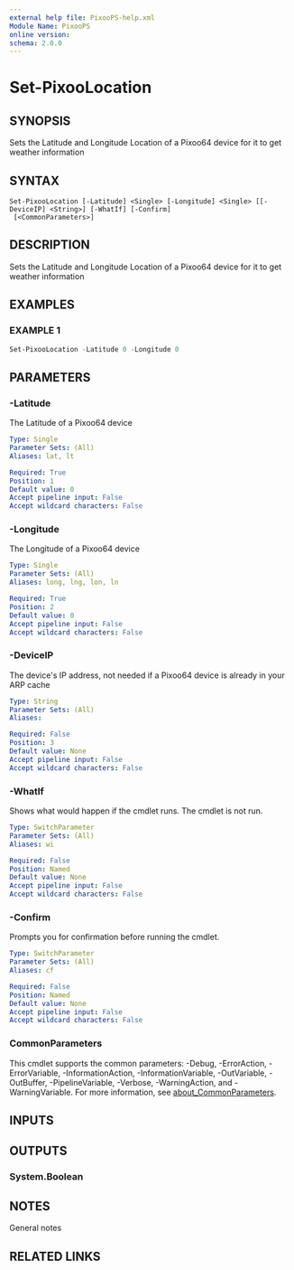 ```yaml
---
external help file: PixooPS-help.xml
Module Name: PixooPS
online version:
schema: 2.0.0
---
```


# Set-PixooLocation

## SYNOPSIS

Sets the Latitude and Longitude Location of a Pixoo64 device for it to get weather information

## SYNTAX

```
Set-PixooLocation [-Latitude] <Single> [-Longitude] <Single> [[-DeviceIP] <String>] [-WhatIf] [-Confirm]
 [<CommonParameters>]
```

## DESCRIPTION

Sets the Latitude and Longitude Location of a Pixoo64 device for it to get weather information

## EXAMPLES

### EXAMPLE 1

```powershell
Set-PixooLocation -Latitude 0 -Longitude 0
```

## PARAMETERS

### -Latitude

The Latitude of a Pixoo64 device

```yaml
Type: Single
Parameter Sets: (All)
Aliases: lat, lt

Required: True
Position: 1
Default value: 0
Accept pipeline input: False
Accept wildcard characters: False
```

### -Longitude

The Longitude of a Pixoo64 device

```yaml
Type: Single
Parameter Sets: (All)
Aliases: long, lng, lon, ln

Required: True
Position: 2
Default value: 0
Accept pipeline input: False
Accept wildcard characters: False
```

### -DeviceIP

The device's IP address, not needed if a Pixoo64 device is already in your ARP cache

```yaml
Type: String
Parameter Sets: (All)
Aliases:

Required: False
Position: 3
Default value: None
Accept pipeline input: False
Accept wildcard characters: False
```

### -WhatIf

Shows what would happen if the cmdlet runs.
The cmdlet is not run.

```yaml
Type: SwitchParameter
Parameter Sets: (All)
Aliases: wi

Required: False
Position: Named
Default value: None
Accept pipeline input: False
Accept wildcard characters: False
```

### -Confirm

Prompts you for confirmation before running the cmdlet.

```yaml
Type: SwitchParameter
Parameter Sets: (All)
Aliases: cf

Required: False
Position: Named
Default value: None
Accept pipeline input: False
Accept wildcard characters: False
```

### CommonParameters
This cmdlet supports the common parameters: -Debug, -ErrorAction, -ErrorVariable, -InformationAction, -InformationVariable, -OutVariable, -OutBuffer, -PipelineVariable, -Verbose, -WarningAction, and -WarningVariable. For more information, see [about_CommonParameters](http://go.microsoft.com/fwlink/?LinkID=113216).

## INPUTS

## OUTPUTS

### System.Boolean

## NOTES

General notes

## RELATED LINKS
